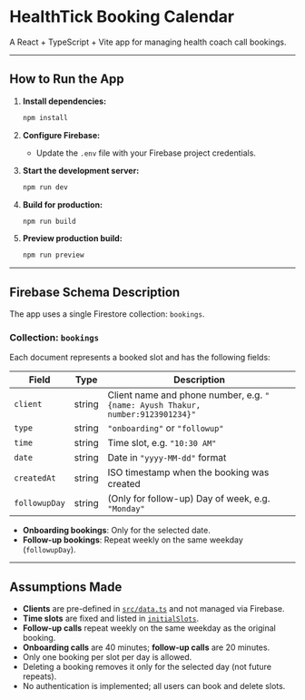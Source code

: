 # HealthTick Booking Calendar

A React + TypeScript + Vite app for managing health coach call bookings.

---

## How to Run the App

1. **Install dependencies:**
   ```sh
   npm install
   ```

2. **Configure Firebase:**
   - Update the `.env` file with your Firebase project credentials.

3. **Start the development server:**
   ```sh
   npm run dev
   ```

4. **Build for production:**
   ```sh
   npm run build
   ```

5. **Preview production build:**
   ```sh
   npm run preview
   ```

---

## Firebase Schema Description

The app uses a single Firestore collection: `bookings`.

### Collection: `bookings`

Each document represents a booked slot and has the following fields:

| Field         | Type     | Description                                                                 |
|---------------|----------|-----------------------------------------------------------------------------|
| `client`      | string   | Client name and phone number, e.g. `"{name: Ayush Thakur, number:9123901234}"`                    |
| `type`        | string   | `"onboarding"` or `"followup"`                                              |
| `time`        | string   | Time slot, e.g. `"10:30 AM"`                                                |
| `date`        | string   | Date in `"yyyy-MM-dd"` format                                               |
| `createdAt`   | string   | ISO timestamp when the booking was created                                  |
| `followupDay` | string   | (Only for follow-up) Day of week, e.g. `"Monday"`                           |

- **Onboarding bookings**: Only for the selected date.
- **Follow-up bookings**: Repeat weekly on the same weekday (`followupDay`).

---

## Assumptions Made

- **Clients** are pre-defined in [`src/data.ts`](src/data.ts) and not managed via Firebase.
- **Time slots** are fixed and listed in [`initialSlots`](src/data.ts).
- **Follow-up calls** repeat weekly on the same weekday as the original booking.
- **Onboarding calls** are 40 minutes; **follow-up calls** are 20 minutes.
- Only one booking per slot per day is allowed.
- Deleting a booking removes it only for the selected day (not future repeats).
- No authentication is implemented; all users can book and delete slots.
